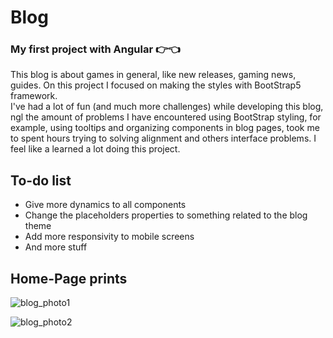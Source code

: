 # Blog

### My first project with Angular 👉👈
  This blog is about games in general, like new releases, gaming news, guides. On this project I focused on making the styles with BootStrap5 framework. <br>
  I've had a lot of fun (and much more challenges) while developing this blog, ngl the amount of problems I have encountered using BootStrap styling, for example, using tooltips and organizing components in blog pages, took me to spent hours trying to solving alignment and others interface problems. I feel like a learned a lot doing this project.

## To-do list
- Give more dynamics to all components
- Change the placeholders properties to something related to the blog theme
- Add more responsivity to mobile screens
- And more stuff

## Home-Page prints

![blog_photo1](https://github.com/KaFLo0/angular-blog/assets/142915648/963c5f5b-fcbe-4dd7-9396-9a3ad42fa37e)

![blog_photo2](https://github.com/KaFLo0/angular-blog/assets/142915648/149f1513-ed7c-4d21-a5ed-b7f6ed309a05)
